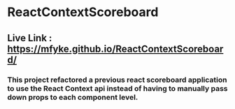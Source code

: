 # ReactContextScoreboard

## Live Link : https://mfyke.github.io/ReactContextScoreboard/

### This project refactored a previous react scoreboard application to use the React Context api instead of having to manually pass down props to each component level. 

